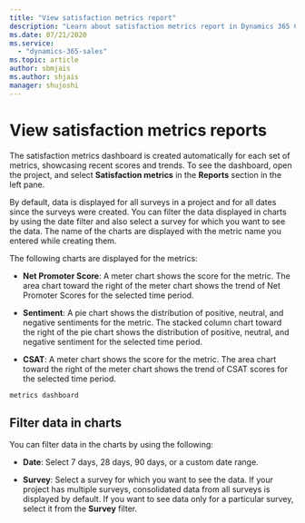 ```yaml
---
title: "View satisfaction metrics report"
description: "Learn about satisfaction metrics report in Dynamics 365 Customer Voice."
ms.date: 07/21/2020
ms.service:
  - "dynamics-365-sales"
ms.topic: article
author: sbmjais
ms.author: shjais
manager: shujoshi
---
```


# View satisfaction metrics reports
<!--Or "View a satisfaction metric report"-->
The satisfaction metrics dashboard is created automatically for each set of metrics, showcasing recent scores and trends. To see the dashboard, open the project, and select **Satisfaction metrics** in the **Reports** section<!--Either "in the **Reports** section" or "under **Reports**". I've missed this in some topics, sorry to say; I'd be glad to make a sweep for .--> in the left pane.

By default, data is displayed for all surveys in a project and for all dates since the surveys were created<!--Is that what this means? There's a bit of a biblical flavor to "for all days," implying "for all eternity," so if you don't like this edit maybe it could simply be "for all dates"?-->. You can filter the data displayed in charts by using the date filter and also select a survey for which you want to see the data. The name of the charts are displayed with the metric name you entered while creating them.

The following charts are displayed for the metrics:

- **Net Promoter Score**: A meter chart shows the score for the metric. The area chart toward<!--Not "towards," via Writing Style Guide--> the right of the meter chart shows the trend of Net Promoter Scores<!--Edit okay? --> for the selected time period.

- **Sentiment**: A pie chart shows the distribution of positive, neutral, and negative sentiments for the metric. The stacked column chart toward the right of the pie chart shows the distribution of positive, neutral, and negative sentiment for the selected time period.

- **CSAT**: A meter chart shows the score for the metric. The area chart toward the right of the meter chart shows the trend of CSAT scores for the selected time period.

`metrics dashboard`

## Filter data in charts

You can filter data in the charts by using the following:

- **Date**<!--Edit okay? I assume "filter" isn't part of the UI label.-->: Select 7 days, 28 days, 90 days, or a custom date range.

- **Survey**: Select a survey for which you want to see the data. If your project has multiple surveys, consolidated data from all surveys is displayed by default. If you want to see data only for a particular survey, select it from the **Survey** filter. 

